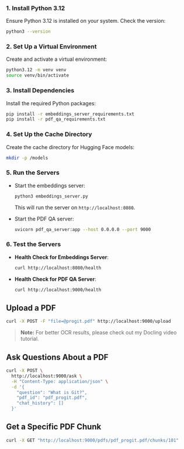 ### 1. Install Python 3.12
Ensure Python 3.12 is installed on your system. Check the version:
```bash
python3 --version
```

### 2. Set Up a Virtual Environment
Create and activate a virtual environment:
```bash
python3.12 -m venv venv
source venv/bin/activate
```

### 3. Install Dependencies
Install the required Python packages:
```bash
pip install -r embeddings_server_requirements.txt
pip install -r pdf_qa_requirements.txt
```

### 4. Set Up the Cache Directory
Create the cache directory for Hugging Face models:
```bash
mkdir -p /models
```

### 5. Run the Servers
- Start the embeddings server:
  ```bash
  python3 embeddings_server.py
  ```
  This will run the server on `http://localhost:8080`.

- Start the PDF QA server:
  ```bash
  uvicorn pdf_qa_server:app --host 0.0.0.0 --port 9000
  ```

### 6. Test the Servers
- **Health Check for Embeddings Server**:
  ```bash
  curl http://localhost:8080/health
  ```

- **Health Check for PDF QA Server**:
  ```bash
  curl http://localhost:9000/health
  ```

## Upload a PDF

```bash
curl -X POST -F "file=@progit.pdf" http://localhost:9000/upload
```

> **Note:** For better OCR results, please check out my Docling video tutorial.

## Ask Questions About a PDF

```bash
curl -X POST \
  http://localhost:9000/ask \
  -H "Content-Type: application/json" \
  -d '{
    "question": "What is Git?",
    "pdf_id": "pdf_progit.pdf",
    "chat_history": []
  }'
```

## Get a Specific PDF Chunk
```bash
curl -X GET "http://localhost:9000/pdfs/pdf_progit.pdf/chunks/101"
```

